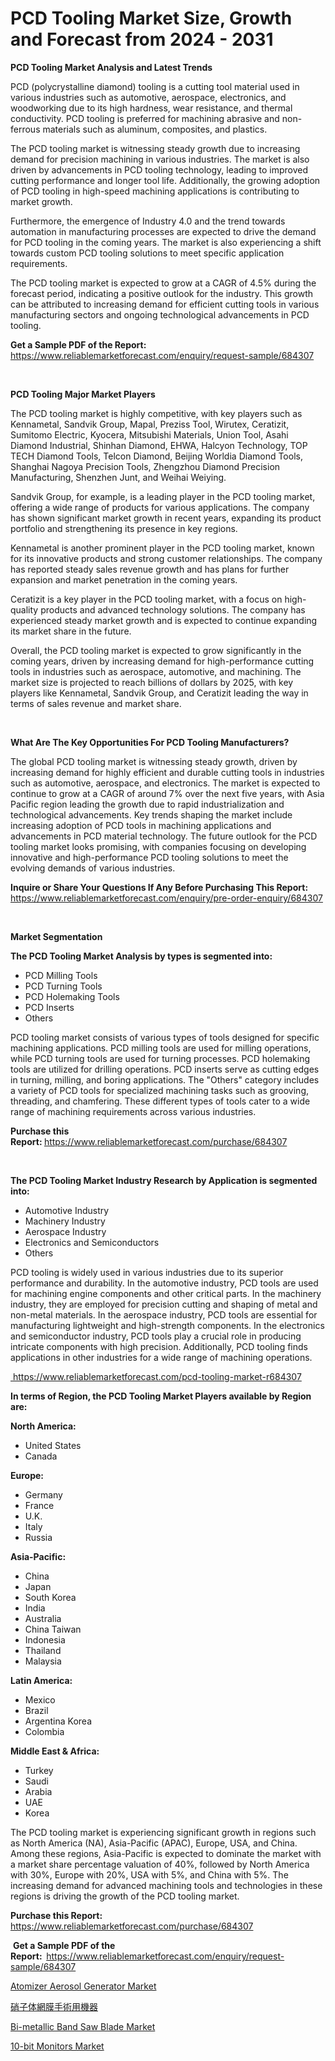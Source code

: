 <p><h1>PCD Tooling Market Size, Growth and Forecast from 2024 - 2031</h1></p><p><strong>PCD Tooling Market Analysis and Latest Trends</strong></p>
<p><p>PCD (polycrystalline diamond) tooling is a cutting tool material used in various industries such as automotive, aerospace, electronics, and woodworking due to its high hardness, wear resistance, and thermal conductivity. PCD tooling is preferred for machining abrasive and non-ferrous materials such as aluminum, composites, and plastics.</p><p>The PCD tooling market is witnessing steady growth due to increasing demand for precision machining in various industries. The market is also driven by advancements in PCD tooling technology, leading to improved cutting performance and longer tool life. Additionally, the growing adoption of PCD tooling in high-speed machining applications is contributing to market growth.</p><p>Furthermore, the emergence of Industry 4.0 and the trend towards automation in manufacturing processes are expected to drive the demand for PCD tooling in the coming years. The market is also experiencing a shift towards custom PCD tooling solutions to meet specific application requirements.</p><p>The PCD tooling market is expected to grow at a CAGR of 4.5% during the forecast period, indicating a positive outlook for the industry. This growth can be attributed to increasing demand for efficient cutting tools in various manufacturing sectors and ongoing technological advancements in PCD tooling.</p></p>
<p><strong>Get a Sample PDF of the Report:&nbsp;</strong> <a href="https://www.reliablemarketforecast.com/enquiry/request-sample/684307">https://www.reliablemarketforecast.com/enquiry/request-sample/684307</a></p>
<p>&nbsp;</p>
<p><strong>PCD Tooling Major Market Players</strong></p>
<p><p>The PCD tooling market is highly competitive, with key players such as Kennametal, Sandvik Group, Mapal, Preziss Tool, Wirutex, Ceratizit, Sumitomo Electric, Kyocera, Mitsubishi Materials, Union Tool, Asahi Diamond Industrial, Shinhan Diamond, EHWA, Halcyon Technology, TOP TECH Diamond Tools, Telcon Diamond, Beijing Worldia Diamond Tools, Shanghai Nagoya Precision Tools, Zhengzhou Diamond Precision Manufacturing, Shenzhen Junt, and Weihai Weiying.</p><p>Sandvik Group, for example, is a leading player in the PCD tooling market, offering a wide range of products for various applications. The company has shown significant market growth in recent years, expanding its product portfolio and strengthening its presence in key regions.</p><p>Kennametal is another prominent player in the PCD tooling market, known for its innovative products and strong customer relationships. The company has reported steady sales revenue growth and has plans for further expansion and market penetration in the coming years.</p><p>Ceratizit is a key player in the PCD tooling market, with a focus on high-quality products and advanced technology solutions. The company has experienced steady market growth and is expected to continue expanding its market share in the future.</p><p>Overall, the PCD tooling market is expected to grow significantly in the coming years, driven by increasing demand for high-performance cutting tools in industries such as aerospace, automotive, and machining. The market size is projected to reach billions of dollars by 2025, with key players like Kennametal, Sandvik Group, and Ceratizit leading the way in terms of sales revenue and market share.</p></p>
<p>&nbsp;</p>
<p><strong>What Are The Key Opportunities For PCD Tooling Manufacturers?</strong></p>
<p><p>The global PCD tooling market is witnessing steady growth, driven by increasing demand for highly efficient and durable cutting tools in industries such as automotive, aerospace, and electronics. The market is expected to continue to grow at a CAGR of around 7% over the next five years, with Asia Pacific region leading the growth due to rapid industrialization and technological advancements. Key trends shaping the market include increasing adoption of PCD tools in machining applications and advancements in PCD material technology. The future outlook for the PCD tooling market looks promising, with companies focusing on developing innovative and high-performance PCD tooling solutions to meet the evolving demands of various industries.</p></p>
<p><strong>Inquire or Share Your Questions If Any Before Purchasing This Report:</strong> <a href="https://www.reliablemarketforecast.com/enquiry/pre-order-enquiry/684307">https://www.reliablemarketforecast.com/enquiry/pre-order-enquiry/684307</a></p>
<p>&nbsp;</p>
<p><strong>Market Segmentation</strong></p>
<p><strong>The PCD Tooling Market Analysis by types is segmented into:</strong></p>
<p><ul><li>PCD Milling Tools</li><li>PCD Turning Tools</li><li>PCD Holemaking Tools</li><li>PCD Inserts</li><li>Others</li></ul></p>
<p><p>PCD tooling market consists of various types of tools designed for specific machining applications. PCD milling tools are used for milling operations, while PCD turning tools are used for turning processes. PCD holemaking tools are utilized for drilling operations. PCD inserts serve as cutting edges in turning, milling, and boring applications. The "Others" category includes a variety of PCD tools for specialized machining tasks such as grooving, threading, and chamfering. These different types of tools cater to a wide range of machining requirements across various industries.</p></p>
<p><strong>Purchase this Report:&nbsp;</strong><a href="https://www.reliablemarketforecast.com/purchase/684307">https://www.reliablemarketforecast.com/purchase/684307</a></p>
<p>&nbsp;</p>
<p><strong>The PCD Tooling Market Industry Research by Application is segmented into:</strong></p>
<p><ul><li>Automotive Industry</li><li>Machinery Industry</li><li>Aerospace Industry</li><li>Electronics and Semiconductors</li><li>Others</li></ul></p>
<p><p>PCD tooling is widely used in various industries due to its superior performance and durability. In the automotive industry, PCD tools are used for machining engine components and other critical parts. In the machinery industry, they are employed for precision cutting and shaping of metal and non-metal materials. In the aerospace industry, PCD tools are essential for manufacturing lightweight and high-strength components. In the electronics and semiconductor industry, PCD tools play a crucial role in producing intricate components with high precision. Additionally, PCD tooling finds applications in other industries for a wide range of machining operations.</p></p>
<p><a href="https://www.reliablemarketforecast.com/pcd-tooling-market-r684307">&nbsp;https://www.reliablemarketforecast.com/pcd-tooling-market-r684307</a></p>
<p><strong>In terms of Region, the PCD Tooling Market Players available by Region are:</strong></p>
<p>
    <p> <strong> North America: </strong>
        <ul>
            <li>United States</li>
            <li>Canada</li>
        </ul>
        </p> 
    <p> <strong> Europe: </strong>
        <ul>
            <li>Germany</li>
            <li>France</li>
            <li>U.K.</li>
            <li>Italy</li>
            <li>Russia</li>
        </ul>
        </p> 
    <p> <strong> Asia-Pacific: </strong>
        <ul>
            <li>China</li>
            <li>Japan</li>
            <li>South Korea</li>
            <li>India</li>
            <li>Australia</li>
            <li>China Taiwan</li>
            <li>Indonesia</li>
            <li>Thailand</li>
            <li>Malaysia</li>
        </ul>
        </p> 
    <p> <strong> Latin America: </strong>
        <ul>
            <li>Mexico</li>
            <li>Brazil</li>
            <li>Argentina Korea</li>
            <li>Colombia</li>
        </ul>
        </p> 
    <p> <strong> Middle East & Africa: </strong>
        <ul>
            <li>Turkey</li>
            <li>Saudi</li>
            <li>Arabia</li>
            <li>UAE</li>
            <li>Korea</li>
        </ul>
    </p>
    </p>
<p><p>The PCD tooling market is experiencing significant growth in regions such as North America (NA), Asia-Pacific (APAC), Europe, USA, and China. Among these regions, Asia-Pacific is expected to dominate the market with a market share percentage valuation of 40%, followed by North America with 30%, Europe with 20%, USA with 5%, and China with 5%. The increasing demand for advanced machining tools and technologies in these regions is driving the growth of the PCD tooling market.</p></p>
<p><strong>Purchase this Report: </strong><a href="https://www.reliablemarketforecast.com/purchase/684307">https://www.reliablemarketforecast.com/purchase/684307</a></p>
<p>&nbsp;<strong>Get a Sample PDF of the Report:&nbsp;&nbsp;</strong><a href="https://www.reliablemarketforecast.com/enquiry/request-sample/684307">https://www.reliablemarketforecast.com/enquiry/request-sample/684307</a></p>
<p><strong></strong></p>
<p><p><a href="https://github.com/AllisonKreiger/Market-Research-Report-List-1/blob/main/atomizer-aerosol-generator-market.md">Atomizer Aerosol Generator Market</a></p><p><a href="https://github.com/avwofrml53535/Market-Research-Report-List-3/blob/main/2297169187084.md">硝子体網膜手術用機器</a></p><p><a href="https://medium.com/@dellkoepp_34276/bi-metallic-band-saw-blade-market-outlook-complete-industry-analysis-2024-to-2031-25cdb28a82b0">Bi-metallic Band Saw Blade Market</a></p><p><a href="https://medium.com/@guyskiles48/10-bit-monitors-market-size-growth-trends-statistics-forecasts-2024-2031-b77a66d993ca">10-bit Monitors Market</a></p></p>